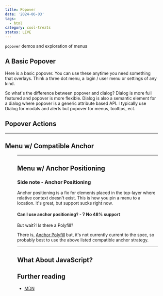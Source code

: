 ```yaml
---
title: Popover
date: '2024-06-03'
tags:
  - html
category: cool-treats
status: LIVE
---
```


<script>
	import Basic from '$/demos/popover/Basic.demo';
	import Menu from '$/demos/popover/Menu.demo';
	import Action from '$/demos/popover/Action.demo';
</script>

`popover` demos and exploration of menus

<!-- excerpt -->

## A Basic Popover

Here is a basic popover. You can use these anytime you need something that overlays. Think a three dot menu, a login / user menu or settings of any kind.

<Basic />

So what's the difference between popover and dialog? Dialog is more full featured and popover is more flexible. Dialog is also a semantic element for a dialog where popover is a generic attribute based API. I typically use Dialog for modals and alerts but popover for menus, tooltips, ect.

## Popover Actions

<Action />

___

## Menu w/ Compatible Anchor

<Menu />

<!-- TODO Show can i use popover here -->
___

## Menu w/ Anchor Positioning

### Side note - Anchor Positioning

Anchor positioning is a fix for elements placed in the top-layer where relative context doesn't exist. This is how you pin a menu to a location. It's great, but support sucks right now.

<h4 class="h3">Can I use anchor positioning? - ❔ No 48% support</h4>

But wait?! Is there a Polyfill? 

There is, [Anchor Polyfill](https://github.com/oddbird/css-anchor-positioning) but, it's not currently current to the spec, so probably best to use the above listed compatible anchor strategy.


___

## What About JavaScript?

<!-- Tooltip demo -->


## Further reading

- [MDN](https://developer.mozilla.org/en-US/docs/Web/API/Popover_API)